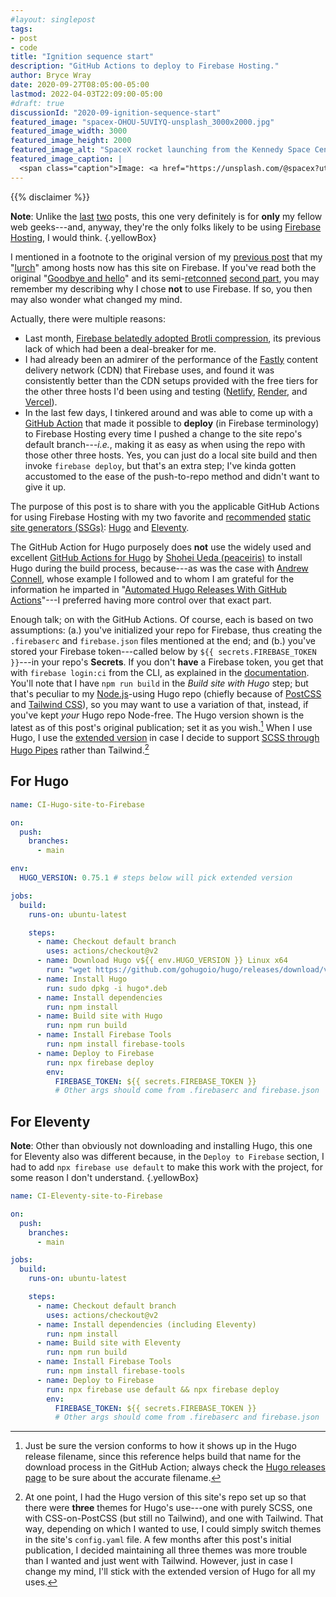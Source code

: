 ```yaml
---
#layout: singlepost
tags:
- post
- code
title: "Ignition sequence start"
description: "GitHub Actions to deploy to Firebase Hosting."
author: Bryce Wray
date: 2020-09-27T08:05:00-05:00
lastmod: 2022-04-03T22:09:00-05:00
#draft: true
discussionId: "2020-09-ignition-sequence-start"
featured_image: "spacex-OHOU-5UVIYQ-unsplash_3000x2000.jpg"
featured_image_width: 3000
featured_image_height: 2000
featured_image_alt: "SpaceX rocket launching from the Kennedy Space Center in Florida"
featured_image_caption: |
  <span class="caption">Image: <a href="https://unsplash.com/@spacex?utm_source=unsplash&amp;utm_medium=referral&amp;utm_content=creditCopyText">SpaceX</a>; <a href="https://unsplash.com/s/photos/launch?utm_source=unsplash&amp;utm_medium=referral&amp;utm_content=creditCopyText">Unsplash</a></span>
---
```


{{% disclaimer %}}

**Note**: Unlike the [last](/posts/2020/09/normal-persons-guide-static-websites/) [two](/posts/2020/09/normal-persons-guide-static-website-hosting/) posts, this one very definitely is for **only** my fellow web geeks---and, anyway, they're the only folks likely to be using [Firebase Hosting](https://firebase.google.com), I would think.
{.yellowBox}

I mentioned in a footnote to the original version of my [previous post](/posts/2020/09/normal-persons-guide-static-website-hosting/) that my "[lurch](/posts/2020/09/goodbye-hello-part-5/)" among hosts now has this site on Firebase. If you've read both the original "[Goodbye and hello](/posts/2020/07/goodbye-hello/)" and its semi-[retconned](https://www.merriam-webster.com/words-at-play/retcon-history-and-meaning) [second part](/posts/2020/07/goodbye-hello-part-2/), you may remember my describing why I chose **not** to use Firebase. If so, you then may also wonder what changed my mind.

Actually, there were multiple reasons:

- Last month, [Firebase belatedly adopted Brotli compression](https://firebase.googleblog.com/2020/08/firebase-hosting-new-features.html), its previous lack of which had been a deal-breaker for me.
- I had already been an admirer of the performance of the [Fastly](https://fastly.com) content delivery network (CDN) that Firebase uses, and found it was consistently better than the CDN setups provided with the free tiers for the other three hosts I'd been using and testing ([Netlify](https://netlify.com), [Render](https://render.com), and [Vercel](https://vercel.com)).
- In the last few days, I tinkered around and was able to come up with a [GitHub Action](https://github.com/features/actions) that made it possible to **deploy** (in Firebase terminology) to Firebase Hosting every time I pushed a change to the site repo's default branch---*i.e.*, making it as easy as when using the repo with those other three hosts. Yes, you can just do a local site build and then invoke `firebase deploy`, but that's an extra step; I've kinda gotten accustomed to the ease of the push-to-repo method and didn't want to give it up.

The purpose of this post is to share with you the applicable GitHub Actions for using Firebase Hosting with my two favorite and [recommended](/posts/2020/09/normal-persons-guide-static-websites/) [static site generators (SSGs)](https://staticgen.com): [Hugo](https://gohugo.io) and [Eleventy](https://11ty.dev).

The GitHub Action for Hugo purposely does **not** use the widely used and excellent [GitHub Actions for Hugo](https://github.com/peaceiris/actions-hugo) by [Shohei Ueda (peaceiris)](https://github.com/peaceiris) to install Hugo during the build process, because---as was the case with [Andrew Connell](https://andrewconnell.com), whose example I followed and to whom I am grateful for the information he imparted in "[Automated Hugo Releases With GitHub Actions](https://www.andrewconnell.com/blog/automated-hugo-releases-with-github-actions/)"---I preferred having more control over that exact part.

Enough talk; on with the GitHub Actions. Of course, each is based on two assumptions: (a.) you've initialized your repo for Firebase, thus creating the `.firebaserc` and `firebase.json` files mentioned at the end; and (b.) you've stored your Firebase token---called below by `${{ secrets.FIREBASE_TOKEN }}`---in your repo's **Secrets**. If you don't **have** a Firebase token, you get that with `firebase login:ci` from the CLI, as explained in the [documentation](https://firebase.google.com/docs/cli#cli-ci-systems). You'll note that I have `npm run build` in the *Build site with Hugo* step; but that's peculiar to my [Node.js](https://nodejs.org)-using Hugo repo (chiefly because of [PostCSS](https://postcss.org) and [Tailwind CSS](https://tailwindcss.com)), so you may want to use a variation of that, instead, if you've kept *your* Hugo repo Node-free. The Hugo version shown is the latest as of this post's original publication; set it as you wish.[^versionInfo] When I use Hugo, I use the [extended version](https://gohugo.io/troubleshooting/faq/#i-get-tocss--this-feature-is-not-available-in-your-current-hugo-version) in case I decide to support [SCSS through Hugo Pipes](https://gohugo.io/hugo-pipes/scss-sass/) rather than Tailwind.[^diffThemes]


[^versionInfo]: Just be sure the version conforms to how it shows up in the Hugo release filename, since this reference helps build that name for the download process in the GitHub Action; always check the [Hugo releases page](https://github.com/gohugoio/hugo/releases) to be sure about the accurate filename.

[^diffThemes]: At one point, I had the Hugo version of this site's repo set up so that there were **three** themes for Hugo's use---one with purely SCSS, one with CSS-on-PostCSS (but still no Tailwind), and one with Tailwind. That way, depending on which I wanted to use, I could simply switch themes in the site's `config.yaml` file. A few months after this post's initial publication, I decided maintaining all three themes was more trouble than I wanted and just went with Tailwind. However, just in case I change my mind, I'll stick with the extended version of Hugo for all my uses.

## For Hugo

```yaml
name: CI-Hugo-site-to-Firebase

on:
  push:
    branches:
      - main

env:
  HUGO_VERSION: 0.75.1 # steps below will pick extended version

jobs:
  build:
    runs-on: ubuntu-latest

    steps:
      - name: Checkout default branch
        uses: actions/checkout@v2
      - name: Download Hugo v${{ env.HUGO_VERSION }} Linux x64
        run: "wget https://github.com/gohugoio/hugo/releases/download/v${{ env.HUGO_VERSION }}/hugo_extended_${{ env.HUGO_VERSION }}_Linux-64bit.deb -O hugo_extended_${{ env.HUGO_VERSION }}_Linux-64bit.deb"
      - name: Install Hugo
        run: sudo dpkg -i hugo*.deb
      - name: Install dependencies
        run: npm install
      - name: Build site with Hugo
        run: npm run build
      - name: Install Firebase Tools
        run: npm install firebase-tools
      - name: Deploy to Firebase
        run: npx firebase deploy
        env:
          FIREBASE_TOKEN: ${{ secrets.FIREBASE_TOKEN }}
          # Other args should come from .firebaserc and firebase.json
```

## For Eleventy

**Note**: Other than obviously not downloading and installing Hugo, this one for Eleventy also was different because, in the `Deploy to Firebase` section, I had to add `npx firebase use default` to make this work with the project, for some reason I don't understand.
{.yellowBox}

```yaml
name: CI-Eleventy-site-to-Firebase

on:
  push:
    branches:
      - main

jobs:
  build:
    runs-on: ubuntu-latest

    steps:
      - name: Checkout default branch
        uses: actions/checkout@v2
      - name: Install dependencies (including Eleventy)
        run: npm install
      - name: Build site with Eleventy
        run: npm run build
      - name: Install Firebase Tools
        run: npm install firebase-tools
      - name: Deploy to Firebase
        run: npx firebase use default && npx firebase deploy
        env:
          FIREBASE_TOKEN: ${{ secrets.FIREBASE_TOKEN }}
          # Other args should come from .firebaserc and firebase.json
```
